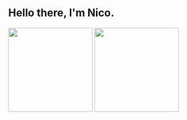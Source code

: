  ## Hello there, I'm Nico.
<div>
 <img align="center" height="170em" src="https://github-readme-stats.vercel.app/api?username=jesternook&show_icons=true&theme=darcula&include_all_commits=true&count_private=true"/>
 <img align="center" height="170em" src="https://github-readme-stats.vercel.app/api/top-langs/?username=jesternook&layout=compact&langs_count=5&card_width=170em&theme=darcula"/>
</div>
